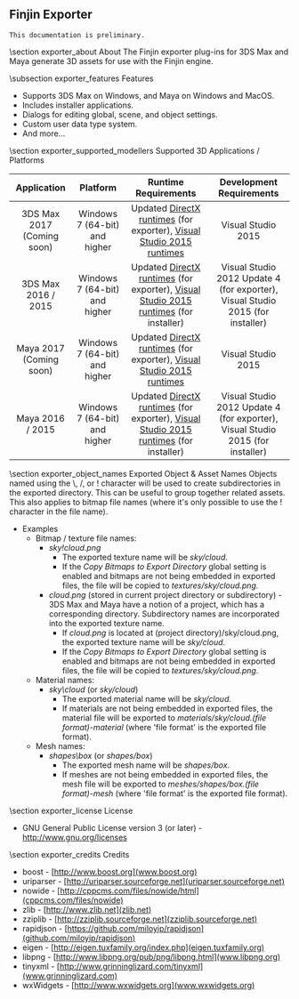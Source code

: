 ## Finjin Exporter

```
This documentation is preliminary.
```

\section exporter_about About
The Finjin exporter plug-ins for 3DS Max and Maya generate 3D assets for use with the Finjin engine.

\subsection exporter_features Features
* Supports 3DS Max on Windows, and Maya on Windows and MacOS.
* Includes installer applications.
* Dialogs for editing global, scene, and object settings.
* Custom user data type system.
* And more...



\section exporter_supported_modellers Supported 3D Applications / Platforms

| Application                      | Platform                       | Runtime Requirements                                                                                                                                                                                                                           | Development Requirements                                                       |
| :------------------------------: | :----------------------------: | :--------------------------------------------------------------------------------------------------------------------------------------------------------------------------------------------------------------------------------------------: | :----------------------------------------------------------------------------: |
| 3DS Max 2017 (Coming soon)       | Windows 7 (64-bit) and higher  | Updated [DirectX runtimes](https://www.microsoft.com/en-us/download/details.aspx?displaylang=en&id=35) (for exporter), [Visual Studio 2015 runtimes](https://www.microsoft.com/en-us/download/details.aspx?id=48145)                           | Visual Studio 2015                                                             |
| 3DS Max 2016 / 2015              | Windows 7 (64-bit) and higher  | Updated [DirectX runtimes](https://www.microsoft.com/en-us/download/details.aspx?displaylang=en&id=35) (for exporter), [Visual Studio 2015 runtimes](https://www.microsoft.com/en-us/download/details.aspx?id=48145) (for installer)           | Visual Studio 2012 Update 4 (for exporter), Visual Studio 2015 (for installer) |
| Maya 2017 (Coming soon)          | Windows 7 (64-bit) and higher  | Updated [DirectX runtimes](https://www.microsoft.com/en-us/download/details.aspx?displaylang=en&id=35) (for exporter), [Visual Studio 2015 runtimes](https://www.microsoft.com/en-us/download/details.aspx?id=48145)                           | Visual Studio 2015                                                             |
| Maya 2016 / 2015                 | Windows 7 (64-bit) and higher  | Updated [DirectX runtimes](https://www.microsoft.com/en-us/download/details.aspx?displaylang=en&id=35) (for exporter), [Visual Studio 2015 runtimes](https://www.microsoft.com/en-us/download/details.aspx?id=48145) (for installer)           | Visual Studio 2012 Update 4 (for exporter), Visual Studio 2015 (for installer) |

 
	
\section exporter_object_names Exported Object & Asset Names
Objects named using the \\, /, or ! character will be used to create subdirectories in the exported directory. This can be useful to group together related assets. This also applies to bitmap file names (where it's only possible to use the ! character in the file name).
* Examples
  * Bitmap / texture file names:
    * *sky!cloud.png* 
	  * The exported texture name will be *sky/cloud*. 
	  * If the *Copy Bitmaps to Export Directory* global setting is enabled and bitmaps are not being embedded in exported files, the file will be copied to *textures/sky/cloud.png*.
    * *cloud.png* (stored in current project directory or subdirectory) - 3DS Max and Maya have a notion of a project, which has a corresponding directory. Subdirectory names are incorporated into the exported texture name. 
	  * If *cloud.png* is located at (project directory)/sky/cloud.png, the exported texture name will be *sky/cloud*. 
	  * If the *Copy Bitmaps to Export Directory* global setting is enabled and bitmaps are not being embedded in exported files, the file will be copied to *textures/sky/cloud.png*.
  * Material names: 
    * *sky\\cloud* (or *sky/cloud*) 
	  * The exported material name will be *sky/cloud*. 
	  * If materials are not being embedded in exported files, the material file will be exported to *materials/sky/cloud.(file format)-material* (where 'file format' is the exported file format).
  * Mesh names: 
    * *shapes\\box* (or *shapes/box*) 
	  * The exported mesh name will be *shapes/box*. 
	  * If meshes are not being embedded in exported files, the mesh file will be exported to *meshes/shapes/box.(file format)-mesh* (where 'file format' is the exported file format).
  
  
  
\section exporter_license License
  * GNU General Public License version 3 (or later) - http://www.gnu.org/licenses

  
  
\section exporter_credits Credits
* boost - [http://www.boost.org](www.boost.org)
* uriparser - [http://uriparser.sourceforge.net](uriparser.sourceforge.net)
* nowide - [http://cppcms.com/files/nowide/html](cppcms.com/files/nowide)
* zlib - [http://www.zlib.net](zlib.net)
* zziplib - [http://zziplib.sourceforge.net](zziplib.sourceforge.net)
* rapidjson - [https://github.com/miloyip/rapidjson](github.com/miloyip/rapidjson)
* eigen - [http://eigen.tuxfamily.org/index.php](eigen.tuxfamily.org)
* libpng - [http://www.libpng.org/pub/png/libpng.html](www.libpng.org)
* tinyxml - [http://www.grinninglizard.com/tinyxml](www.grinninglizard.com)
* wxWidgets - [http://www.wxwidgets.org](www.wxwidgets.org)
